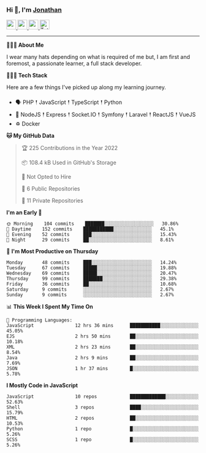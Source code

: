### Hi 👋, I'm [Jonathan](https://jonathan-d.ch) 

<p>
  <a href="https://www.twitter.com/redkill2108">
    <img src="https://img.shields.io/badge/twitter-%231DA1F2.svg?&style=for-the-badge&logo=twitter&logoColor=white" height=25>
  </a>
  <a href="https://www.linkedin.com/in/jdebetaz">
    <img src="https://img.shields.io/badge/linkedin-%230077B5.svg?&style=for-the-badge&logo=linkedin&logoColor=white" height=25>
  </a>
  <a href="https://www.instagram.com/jdebetaz/">
    <img src="https://img.shields.io/badge/instagram-%23E4405F.svg?&style=for-the-badge&logo=instagram&logoColor=white" height=25>
  </a>
  <a href="https://wakatime.com/@5c95ead1-71ee-4ecc-9a32-6c2b293dd432">
    <img src="https://wakatime.com/badge/user/5c95ead1-71ee-4ecc-9a32-6c2b293dd432.svg?style=for-the-badge" height=25 alt="Total time coded since Aug 23 2019" />
  </a>
</p>

-------

**🙋🏻‍♂️ About Me** 

<p>I wear many hats depending on what is required of me but, I am first and foremost, a passionate learner, a full stack developer.</p>

**👨🏻‍💻 Tech Stack** 

<p>Here are a few things I've picked up along my learning journey.</p>

- 🗣 PHP 𒑰 JavaScript 𒑰 TypeScript 𒑰 Python
- 🎒 NodeJS 𒑰 Express 𒑰 Socket.IO 𒑰 Symfony 𒑰 Laravel 𒑰 ReactJS 𒑰 VueJS
- ♽ Docker

<!--START_SECTION:waka-->
**🐱 My GitHub Data** 

> 🏆 225 Contributions in the Year 2022
 > 
> 📦 108.4 kB Used in GitHub's Storage 
 > 
> 🚫 Not Opted to Hire
 > 
> 📜 6 Public Repositories 
 > 
> 🔑 11 Private Repositories  
 > 
**I'm an Early 🐤** 

```text
🌞 Morning    104 commits    ███████░░░░░░░░░░░░░░░░░░   30.86% 
🌆 Daytime    152 commits    ███████████░░░░░░░░░░░░░░   45.1% 
🌃 Evening    52 commits     ███░░░░░░░░░░░░░░░░░░░░░░   15.43% 
🌙 Night      29 commits     ██░░░░░░░░░░░░░░░░░░░░░░░   8.61%

```
📅 **I'm Most Productive on Thursday** 

```text
Monday       48 commits     ███░░░░░░░░░░░░░░░░░░░░░░   14.24% 
Tuesday      67 commits     █████░░░░░░░░░░░░░░░░░░░░   19.88% 
Wednesday    69 commits     █████░░░░░░░░░░░░░░░░░░░░   20.47% 
Thursday     99 commits     ███████░░░░░░░░░░░░░░░░░░   29.38% 
Friday       36 commits     ██░░░░░░░░░░░░░░░░░░░░░░░   10.68% 
Saturday     9 commits      ░░░░░░░░░░░░░░░░░░░░░░░░░   2.67% 
Sunday       9 commits      ░░░░░░░░░░░░░░░░░░░░░░░░░   2.67%

```


📊 **This Week I Spent My Time On** 

```text
💬 Programming Languages: 
JavaScript               12 hrs 36 mins      ███████████░░░░░░░░░░░░░░   45.05% 
EJS                      2 hrs 50 mins       ██░░░░░░░░░░░░░░░░░░░░░░░   10.18% 
XML                      2 hrs 23 mins       ██░░░░░░░░░░░░░░░░░░░░░░░   8.54% 
Java                     2 hrs 9 mins        ██░░░░░░░░░░░░░░░░░░░░░░░   7.69% 
JSON                     1 hr 37 mins        █░░░░░░░░░░░░░░░░░░░░░░░░   5.78%

```

**I Mostly Code in JavaScript** 

```text
JavaScript               10 repos            █████████████░░░░░░░░░░░░   52.63% 
Shell                    3 repos             ████░░░░░░░░░░░░░░░░░░░░░   15.79% 
HTML                     2 repos             ██░░░░░░░░░░░░░░░░░░░░░░░   10.53% 
Python                   1 repo              █░░░░░░░░░░░░░░░░░░░░░░░░   5.26% 
SCSS                     1 repo              █░░░░░░░░░░░░░░░░░░░░░░░░   5.26%

```



<!--END_SECTION:waka-->
